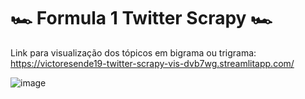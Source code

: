 # 🏎️ Formula 1 Twitter Scrapy 🏎️

Link para visualização dos tópicos em bigrama ou trigrama: https://victoresende19-twitter-scrapy-vis-dvb7wg.streamlitapp.com/

![image](https://user-images.githubusercontent.com/63743020/195935209-945a2458-a6d0-438b-a6cc-a73c4a8c98b6.png)
